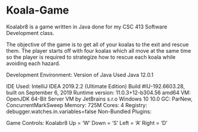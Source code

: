 # Koala-Game

Koalabr8 is a game written in Java done for my CSC 413 Software Development class.

The objective of the game is to get all of your koalas to the exit and rescue them. The player starts off with four koalas which all move at the same time so the player is required to strategize how to rescue each koala while avoiding each hazard.

Development Environment:
Version of Java Used
Java 12.0.1

IDE Used:
IntelliJ IDEA 2019.2.2 (Ultimate Edition)
Build #IU-192.6603.28, built on September 6, 2019
Runtime version: 11.0.3+12-b304.56 amd64
VM: OpenJDK 64-Bit Server VM by JetBrains s.r.o
Windows 10 10.0
GC: ParNew, ConcurrentMarkSweep
Memory: 725M
Cores: 4
Registry: debugger.watches.in.variables=false
Non-Bundled Plugins: 

Game Controls:
Koalabr8
Up = ‘W’
Down = ‘S’
Left = ‘A’
Right = ‘D’
